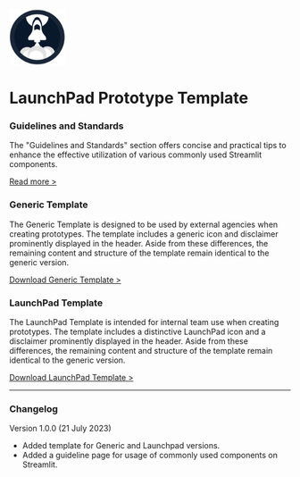<img src="https://github.com/glenn-dsaid/launchpad-prototype-template/blob/main/images/launchpad-icon.png?raw=true" alt="LaunchPad Logo" width="100"/>

# LaunchPad Prototype Template

### Guidelines and Standards

The "Guidelines and Standards" section offers concise and practical tips to enhance the effective utilization of various commonly used Streamlit components.

<a href = "https://launchpad-prototype-template.streamlit.app/prototype-guideline" target="_blank">Read more ></a>

### Generic Template

The Generic Template is designed to be used by external agencies when creating prototypes. The template includes a generic icon and disclaimer prominently displayed in the header. Aside from these differences, the remaining content and structure of the template remain identical to the generic version.

<a href = "https://github.com/glenn-dsaid/launchpad-prototype-template/tree/main/template/generic">Download Generic Template ></a>

### LaunchPad Template

The LaunchPad Template is intended for internal team use when creating prototypes. The template includes a distinctive LaunchPad icon and a disclaimer prominently displayed in the header. Aside from these differences, the remaining content and structure of the template remain identical to the generic version.

<a href = "https://github.com/glenn-dsaid/launchpad-prototype-template/tree/main/template/launchpad">Download LaunchPad Template ></a>

<hr/>

### Changelog

Version 1.0.0 (21 July 2023)

- Added template for Generic and Launchpad versions.
- Added a guideline page for usage of commonly used components on Streamlit.
